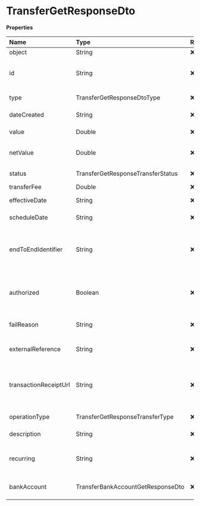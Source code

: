 # TransferGetResponseDto

**Properties**

| Name                  | Type                              | Required | Description                                                         |
| :-------------------- | :-------------------------------- | :------- | :------------------------------------------------------------------ |
| object                | String                            | ❌       | Object type                                                         |
| id                    | String                            | ❌       | Unique transfer identifier in Asaas                                 |
| type                  | TransferGetResponseDtoType        | ❌       | Type of transfer                                                    |
| dateCreated           | String                            | ❌       | Transfer request date                                               |
| value                 | Double                            | ❌       | Transfer amount                                                     |
| netValue              | Double                            | ❌       | Net value minus transfer fee                                        |
| status                | TransferGetResponseTransferStatus | ❌       | Transfer status                                                     |
| transferFee           | Double                            | ❌       | Transfer rate                                                       |
| effectiveDate         | String                            | ❌       | Effective date                                                      |
| scheduleDate          | String                            | ❌       | Schedule date                                                       |
| endToEndIdentifier    | String                            | ❌       | Unique identifier of the Pix transaction at the Central Bank        |
| authorized            | Boolean                           | ❌       | `false` when awaiting authorization via SMS Token                   |
| failReason            | String                            | ❌       | Reason for transfer failure                                         |
| externalReference     | String                            | ❌       | Transfer identifier in your system                                  |
| transactionReceiptUrl | String                            | ❌       | Proof of transfer will be available after the transfer is confirmed |
| operationType         | TransferGetResponseTransferType   | ❌       | Transfer method                                                     |
| description           | String                            | ❌       | Transfer description                                                |
| recurring             | String                            | ❌       | Unique recurrence identifier in Asaas                               |
| bankAccount           | TransferBankAccountGetResponseDto | ❌       | Bank account details                                                |

<!-- This file was generated by liblab | https://liblab.com/ -->

